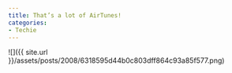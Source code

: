 ```yaml
---
title: That’s a lot of AirTunes!
categories:
- Techie
---
```


![]({{ site.url }}/assets/posts/2008/6318595d44b0c803dff864c93a85f577.png)
